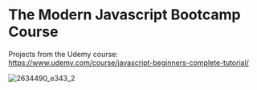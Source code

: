 # The Modern Javascript Bootcamp Course
Projects from the Udemy course: https://www.udemy.com/course/javascript-beginners-complete-tutorial/

![2634490_e343_2](https://user-images.githubusercontent.com/59144499/124520864-592df280-ddb3-11eb-80cf-757453a0ab70.jpg)
